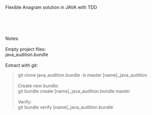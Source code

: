 Flexible Anagram solution in JAVA with TDD


<BR><BR><BR><BR>
Notes:<BR><BR>
Empty project files:<BR>
java_audition.bundle
<BR><BR>
Extract with git:<BR>
> git clone java_audition.bundle -b master [name]_java_audition
<BR><BR>
Create new bundle:<BR>
> git bundle create [name]_java_audition.bundle master
<BR><BR>
Verify:<BR>
> git bundle verify [name]_java_audition.bundle
